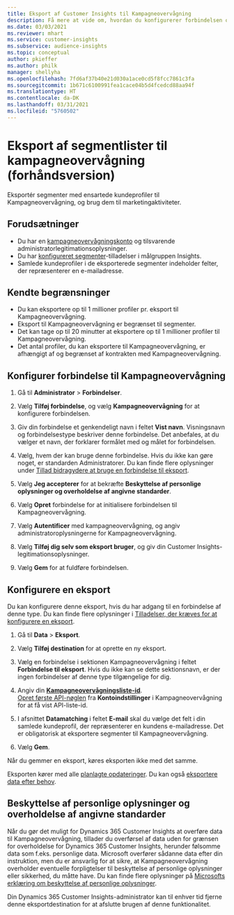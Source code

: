 ```yaml
---
title: Eksport af Customer Insights til Kampagneovervågning
description: Få mere at vide om, hvordan du konfigurerer forbindelsen og eksporterer til kampagneovervågning.
ms.date: 03/03/2021
ms.reviewer: mhart
ms.service: customer-insights
ms.subservice: audience-insights
ms.topic: conceptual
author: pkieffer
ms.author: philk
manager: shellyha
ms.openlocfilehash: 7fd6af37b40e21d030a1ace0cd5f8fcc7861c3fa
ms.sourcegitcommit: 1b671c6100991fea1cace04b5d4fcedcd88aa94f
ms.translationtype: HT
ms.contentlocale: da-DK
ms.lasthandoff: 03/31/2021
ms.locfileid: "5760502"
---
```

# <a name="export-segment-lists-to-campaign-monitor-preview"></a>Eksport af segmentlister til kampagneovervågning (forhåndsversion)

Eksportér segmenter med ensartede kundeprofiler til Kampagneovervågning, og brug dem til marketingaktiviteter.

## <a name="prerequisites"></a>Forudsætninger

-   Du har en [kampagneovervågningskonto](https://www.campaignmonitor.com/) og tilsvarende administratorlegitimationsoplysninger.
-   Du har [konfigureret segmenter](segments.md)-tilladelser i målgruppen Insights.
-   Samlede kundeprofiler i de eksporterede segmenter indeholder felter, der repræsenterer en e-mailadresse.

## <a name="known-limitations"></a>Kendte begrænsninger

- Du kan eksportere op til 1 millioner profiler pr. eksport til Kampagneovervågning.
- Eksport til Kampagneovervågning er begrænset til segmenter.
- Det kan tage op til 20 minutter at eksportere op til 1 millioner profiler til Kampagneovervågning. 
- Det antal profiler, du kan eksportere til Kampagneovervågning, er afhængigt af og begrænset af kontrakten med Kampagneovervågning.

## <a name="set-up-connection-to-campaign-monitor"></a>Konfigurer forbindelse til Kampagneovervågning 

1. Gå til **Administrator** > **Forbindelser**.

1. Vælg **Tilføj forbindelse**, og vælg **Kampagneovervågning** for at konfigurere forbindelsen.

1. Giv din forbindelse et genkendeligt navn i feltet **Vist navn**. Visningsnavn og forbindelsestype beskriver denne forbindelse. Det anbefales, at du vælger et navn, der forklarer formålet med og målet for forbindelsen.

1. Vælg, hvem der kan bruge denne forbindelse. Hvis du ikke kan gøre noget, er standarden Administratorer. Du kan finde flere oplysninger under [Tillad bidragydere at bruge en forbindelse til eksport](connections.md#allow-contributors-to-use-a-connection-for-exports).

1. Vælg **Jeg accepterer** for at bekræfte **Beskyttelse af personlige oplysninger og overholdelse af angivne standarder**.

1. Vælg **Opret** forbindelse for at initialisere forbindelsen til Kampagneovervågning.

1. Vælg **Autentificer** med kampagneovervågning, og angiv administratoroplysningerne for Kampagneovervågning.

1. Vælg **Tilføj dig selv som eksport bruger**, og giv din Customer Insights-legitimationsoplysninger.

1. Vælg **Gem** for at fuldføre forbindelsen.

## <a name="configure-an-export"></a>Konfigurere en eksport

Du kan konfigurere denne eksport, hvis du har adgang til en forbindelse af denne type. Du kan finde flere oplysninger i [Tilladelser, der kræves for at konfigurere en eksport](export-destinations.md#set-up-a-new-export).

1. Gå til **Data** > **Eksport**.

1. Vælg **Tilføj destination** for at oprette en ny eksport.

1. Vælg en forbindelse i sektionen Kampagneovervågning i feltet **Forbindelse til eksport**. Hvis du ikke kan se dette sektionsnavn, er der ingen forbindelser af denne type tilgængelige for dig.

1. Angiv din [**Kampagneovervågningsliste-id**](https://www.campaignmonitor.com/api/getting-started/#your-list-id).    
   [Opret første API-nøglen](https://www.campaignmonitor.com/api/getting-started/) fra **Kontoindstillinger** i Kampagneovervågning for at få vist API-liste-id.  

3. I afsnittet **Datamatching** i feltet **E-mail** skal du vælge det felt i din samlede kundeprofil, der repræsenterer en kundens e-mailadresse. Det er obligatorisk at eksportere segmenter til Kampagneovervågning.

1. Vælg **Gem**.

Når du gemmer en eksport, køres eksporten ikke med det samme.

Eksporten kører med alle [planlagte opdateringer](system.md#schedule-tab). Du kan også [eksportere data efter behov](export-destinations.md#run-exports-on-demand). 


## <a name="data-privacy-and-compliance"></a>Beskyttelse af personlige oplysninger og overholdelse af angivne standarder

Når du gør det muligt for Dynamics 365 Customer Insights at overføre data til Kampagneovervågning, tillader du overførsel af data uden for grænsen for overholdelse for Dynamics 365 Customer Insights, herunder følsomme data som f.eks. personlige data. Microsoft overfører sådanne data efter din instruktion, men du er ansvarlig for at sikre, at Kampagneovervågning overholder eventuelle forpligtelser til beskyttelse af personlige oplysninger eller sikkerhed, du måtte have. Du kan finde flere oplysninger på [Microsofts erklæring om beskyttelse af personlige oplysninger](https://go.microsoft.com/fwlink/?linkid=396732).

Din Dynamics 365 Customer Insights-administrator kan til enhver tid fjerne denne eksportdestination for at afslutte brugen af denne funktionalitet.
